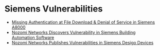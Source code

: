 # Siemens Vulnerabilities
- [Missing Authentication at File Download & Denial of Service in Siemens A8000](https://sec-consult.com/vulnerability-lab/advisory/missing-authentication-at-file-download-denial-of-service-in-siemens-a8000/)
- [Nozomi Networks Discovers Vulnerability in Siemens Building Automation Software](https://www.nozominetworks.com/blog/nozomi-networks-discovers-vulnerability-in-siemens-building-automation-software/)
- [Nozomi Networks Publishes Vulnerabilities in Siemens Desigo Devices](https://www.nozominetworks.com/blog/nozomi-networks-publishes-vulnerabilities-in-siemens-desigo-devices/)
